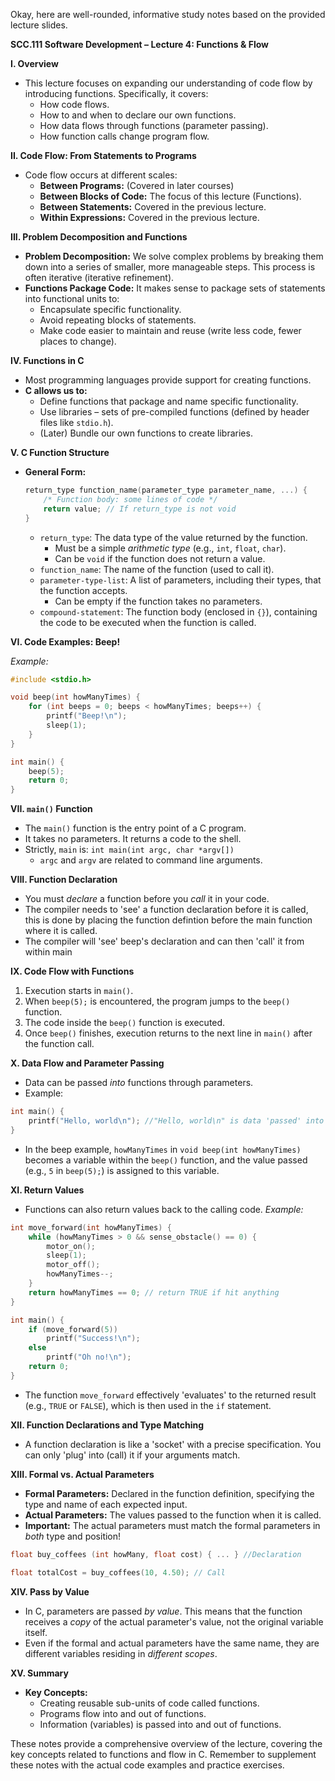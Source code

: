 Okay, here are well-rounded, informative study notes based on the provided lecture slides.

**SCC.111 Software Development – Lecture 4: Functions & Flow**

**I. Overview**

*   This lecture focuses on expanding our understanding of code flow by introducing functions.  Specifically, it covers:
    *   How code flows.
    *   How to and when to declare our own functions.
    *   How data flows through functions (parameter passing).
    *   How function calls change program flow.

**II. Code Flow: From Statements to Programs**

*   Code flow occurs at different scales:
    *   **Between Programs:** (Covered in later courses)
    *   **Between Blocks of Code:** The focus of this lecture (Functions).
    *   **Between Statements:** Covered in the previous lecture.
    *   **Within Expressions:** Covered in the previous lecture.

**III. Problem Decomposition and Functions**

*   **Problem Decomposition:** We solve complex problems by breaking them down into a series of smaller, more manageable steps.  This process is often iterative (iterative refinement).
*   **Functions Package Code:** It makes sense to package sets of statements into functional units to:
    *   Encapsulate specific functionality.
    *   Avoid repeating blocks of statements.
    *   Make code easier to maintain and reuse (write less code, fewer places to change).

**IV. Functions in C**

*   Most programming languages provide support for creating functions.
*   **C allows us to:**
    *   Define functions that package and name specific functionality.
    *   Use libraries – sets of pre-compiled functions (defined by header files like `stdio.h`).
    *   (Later) Bundle our own functions to create libraries.

**V. C Function Structure**

*   **General Form:**

    ```c
    return_type function_name(parameter_type parameter_name, ...) {
        /* Function body: some lines of code */
        return value; // If return_type is not void
    }
    ```

    *   `return_type`:  The data type of the value returned by the function.
        *   Must be a simple *arithmetic type* (e.g., `int`, `float`, `char`).
        *   Can be `void` if the function does not return a value.
    *   `function_name`:  The name of the function (used to call it).
    *   `parameter-type-list`: A list of parameters, including their types, that the function accepts.
        *   Can be empty if the function takes no parameters.
    *   `compound-statement`:  The function body (enclosed in `{}`), containing the code to be executed when the function is called.

**VI. Code Examples: Beep!**

*Example:*
```c
#include <stdio.h>

void beep(int howManyTimes) {
    for (int beeps = 0; beeps < howManyTimes; beeps++) {
        printf("Beep!\n");
        sleep(1);
    }
}

int main() {
    beep(5);
    return 0;
}
```

**VII. `main()` Function**

*   The `main()` function is the entry point of a C program.
*   It takes no parameters. It returns a code to the shell.
*   Strictly, `main` is: `int main(int argc, char *argv[])`
    *   `argc` and `argv` are related to command line arguments.

**VIII. Function Declaration**

*   You must *declare* a function before you *call* it in your code.
* The compiler needs to 'see' a function declaration before it is called, this is done by placing the function defintion before the main function where it is called.
*   The compiler will 'see' beep's declaration and can then 'call' it from within main

**IX. Code Flow with Functions**

1.  Execution starts in `main()`.
2.  When `beep(5);` is encountered, the program jumps to the `beep()` function.
3.  The code inside the `beep()` function is executed.
4.  Once `beep()` finishes, execution returns to the next line in `main()` after the function call.

**X. Data Flow and Parameter Passing**

*   Data can be passed *into* functions through parameters.
*   Example:

```c
int main() {
    printf("Hello, world\n"); //"Hello, world\n" is data 'passed' into printf
}
```
*   In the beep example, `howManyTimes` in `void beep(int howManyTimes)` becomes a variable within the `beep()` function, and the value passed (e.g., `5` in `beep(5);`) is assigned to this variable.

**XI. Return Values**

*   Functions can also return values back to the calling code.
*Example:*

```c
int move_forward(int howManyTimes) {
    while (howManyTimes > 0 && sense_obstacle() == 0) {
        motor_on();
        sleep(1);
        motor_off();
        howManyTimes--;
    }
    return howManyTimes == 0; // return TRUE if hit anything
}

int main() {
    if (move_forward(5))
        printf("Success!\n");
    else
        printf("Oh no!\n");
    return 0;
}
```

*   The function `move_forward` effectively 'evaluates' to the returned result (e.g., `TRUE` or `FALSE`), which is then used in the `if` statement.

**XII. Function Declarations and Type Matching**

*   A function declaration is like a 'socket' with a precise specification. You can only 'plug' into (call) it if your arguments match.

**XIII. Formal vs. Actual Parameters**

*   **Formal Parameters:** Declared in the function definition, specifying the type and name of each expected input.
*   **Actual Parameters:** The values passed to the function when it is called.
*   **Important:** The actual parameters must match the formal parameters in *both* type and position!

```c
float buy_coffees (int howMany, float cost) { ... } //Declaration

float totalCost = buy_coffees(10, 4.50); // Call
```

**XIV. Pass by Value**

*   In C, parameters are passed *by value*. This means that the function receives a *copy* of the actual parameter's value, not the original variable itself.
*   Even if the formal and actual parameters have the same name, they are different variables residing in *different scopes*.

**XV. Summary**

*   **Key Concepts:**
    *   Creating reusable sub-units of code called functions.
    *   Programs flow into and out of functions.
    *   Information (variables) is passed into and out of functions.

These notes provide a comprehensive overview of the lecture, covering the key concepts related to functions and flow in C. Remember to supplement these notes with the actual code examples and practice exercises.
